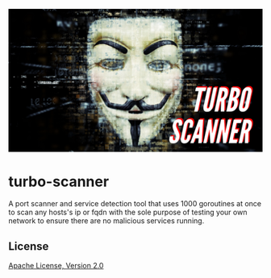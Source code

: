 ![image](https://github.com/mytechnotalent/turbo-scanner/blob/main/turbo-scanner.png?raw=true)

# turbo-scanner
A port scanner and service detection tool that uses 1000 goroutines at once to scan any hosts's ip or fqdn with the sole purpose of testing your own network to ensure there are no malicious services running.

## License
[Apache License, Version 2.0](https://www.apache.org/licenses/LICENSE-2.0)
